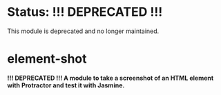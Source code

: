 # Status: **!!! DEPRECATED !!!**

This module is deprecated and no longer maintained.

# element-shot

**!!! DEPRECATED !!! A module to take a screenshot of an HTML element with Protractor and test it with Jasmine.**
